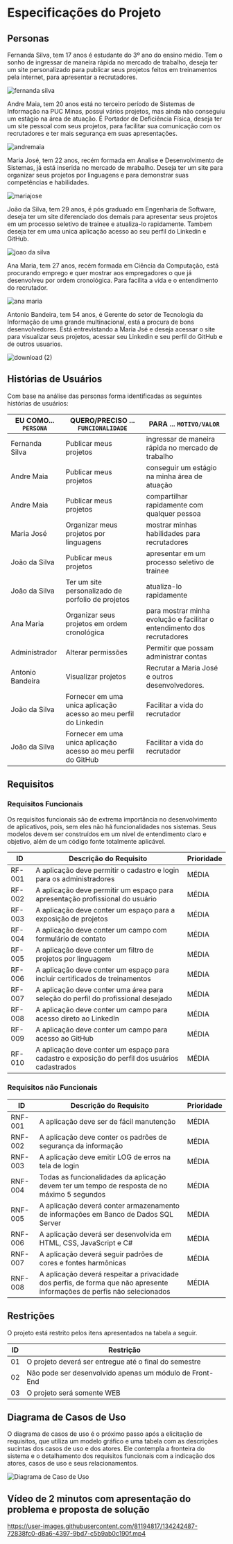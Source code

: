 # Especificações do Projeto

## Personas

 
Fernanda Silva, tem 17 anos é estudante do 3º ano do ensino médio. Tem o sonho de ingressar de maneira rápida no mercado de trabalho, deseja ter um site personalizado para publicar seus projetos feitos em treinamentos pela internet, para apresentar a recrutadores.

![fernanda silva](https://user-images.githubusercontent.com/81194817/135849893-7251ac9a-947a-41a3-abce-4a96ad8e7e0d.png) 

Andre Maia, tem 20 anos está no terceiro período de Sistemas de Informação na PUC Minas, possui vários projetos, mas ainda não conseguiu um estágio na área de atuação. É Portador de Deficiência Física, deseja ter um site pessoal com seus projetos, para facilitar sua comunicação com os recrutadores e ter mais segurança em suas apresentações.

![andremaia](https://user-images.githubusercontent.com/81194817/135849211-33677944-1b7a-42ae-965f-0f4446e1f7d8.jpg)

Maria José, tem 22 anos, recém formada em Analise e Desenvolvimento de Sistemas, já está inserida no mercado de mrabalho. Deseja ter um site para organizar seus projetos por linguagens e para demonstrar suas competências e habilidades. 

![mariajose](https://user-images.githubusercontent.com/81194817/135849180-a12795e2-75ab-4041-9551-f87562ed8b33.png)

João da Silva, tem 29 anos, é pós graduado em Engenharia de Software, deseja ter um site diferenciado dos demais para apresentar seus projetos em um processo seletivo de trainee e atualiza-lo rapidamente. Tambem deseja ter em uma unica aplicação acesso ao seu perfil do Linkedin e GitHub.

![joao da silva](https://user-images.githubusercontent.com/81194817/135849176-c65f3832-dcf0-4c51-8c69-3585c45cdfe5.png)

Ana Maria, tem 27 anos, recém formada em Ciência da Computação, está procurando emprego e quer mostrar aos empregadores o que já desenvolveu por ordem cronológica. Para facilita a vida e o entendimento do recrutador. 

![ana maria](https://user-images.githubusercontent.com/81194817/135849173-7f3299d5-002d-416d-8c99-4dd9130f0b28.png) 


Antonio Bandeira, tem 54 anos, é Gerente do setor de Tecnologia da Informação de uma grande multinacional, está a procura de bons desenvolvedores. Está entrevistando a Maria Jsé e deseja acessar o site para visualizar seus projetos, acessar seu Linkedin e seu perfil do GitHub e de outros usuarios. 

![download (2)](https://user-images.githubusercontent.com/81194817/138904809-91074819-bf30-4262-a572-fc5e48bb85c7.jpg)
## Histórias de Usuários

Com base na análise das personas forma identificadas as seguintes histórias de usuários:

|EU COMO... `PERSONA`| QUERO/PRECISO ... `FUNCIONALIDADE`                              |PARA ... `MOTIVO/VALOR`                                               |
|--------------------|-----------------------------------------------------------------|----------------------------------------------------------------------|                   
|Fernanda Silva      | Publicar meus projetos                                          | ingressar de maneira rápida no mercado de trabalho                      |
|Andre Maia          | Publicar meus projetos                                          | conseguir um estágio na minha área de atuação                           |
|Andre Maia          | Publicar meus projetos                                          | compartilhar rapidamente com qualquer pessoa                            |
|Maria José          | Organizar meus projetos por linguagens                          | mostrar minhas habilidades para recrutadores                            |
|João da Silva       | Publicar meus projetos                                          | apresentar em um processo seletivo de trainee                           |
|João da Silva       | Ter um site personalizado de porfolio de projetos               | atualiza-lo rapidamente                                                 |
|Ana Maria           | Organizar seus projetos em ordem cronológica                    | para mostrar minha evolução e facilitar o entendimento dos recrutadores |
|Administrador       | Alterar permissões                                              | Permitir que possam administrar contas                                  |
|Antonio Bandeira    | Visualizar projetos                                             | Recrutar a Maria José e outros desenvolvedores.                         |
|João da Silva       | Fornecer em uma unica aplicação acesso ao meu perfil do Linkedin | Facilitar a vida do recrutador                                              |
|João da Silva       | Fornecer em uma unica aplicação acesso ao meu perfil do GitHub | Facilitar a vida do recrutador                                              |

## Requisitos

### Requisitos Funcionais

Os requisitos funcionais são de extrema importância no desenvolvimento de aplicativos, pois, sem eles não há funcionalidades nos sistemas. Seus modelos devem ser construídos em um nível de entendimento claro e objetivo, além de um código fonte totalmente aplicável. 

|ID    | Descrição do Requisito                                                                                  | Prioridade |
|------|---------------------------------------------------------------------------------------------------------|------------|
|RF-001| A aplicação deve permitir o cadastro e login para os administradores                                    |    MÉDIA   | 
|RF-002| A aplicação deve permitir um espaço para apresentação profissional do usuário                           |    MÉDIA   | 
|RF-003| A aplicação deve conter um espaço para a exposição de projetos                                          |    MÉDIA   | 
|RF-004| A aplicação deve conter um campo com formulário de contato                                              |    MÉDIA   |
|RF-005| A aplicação deve conter um filtro de projetos por linguagem                                             |    MÉDIA   |
|RF-006| A aplicação deve conter um espaço para incluir certificados de treinamentos                             |    MÉDIA   |
|RF-007| A aplicação deve conter uma área para seleção do perfil do profissional desejado                        |    MÉDIA   |
|RF-008| A aplicação deve conter um campo para acesso direto ao LinkedIn                                         |    MÉDIA   |
|RF-009| A aplicação deve conter um campo para acesso ao GitHub                                                  |    MÉDIA   |
|RF-010| A aplicação deve conter um espaço para cadastro e exposição do perfil dos usuários cadastrados          |    MÉDIA   |

### Requisitos não Funcionais

|ID     | Descrição do Requisito                                                                                                      |Prioridade |
|-------|-----------------------------------------------------------------------------------------------------------------------------|-----------|
|RNF-001| A aplicação deve ser de fácil manutenção                                                                                    |   MÉDIA   | 
|RNF-002| A aplicação deve conter os padrões de segurança da informação                                                               |   MÉDIA   | 
|RNF-003| A aplicação deve emitir LOG de erros na tela de login                                                                       |   MÉDIA   | 
|RNF-004| Todas as funcionalidades da aplicação devem ter um tempo de resposta de no máximo 5 segundos                                |   MÉDIA   | 
|RNF-005| A aplicação deverá conter armazenamento de informações em Banco de Dados SQL Server                                         |   MÉDIA   | 
|RNF-006| A aplicação deverá ser desenvolvida em HTML, CSS, JavaScript e C#                                                           |   MÉDIA   | 
|RNF-007| A aplicação deverá seguir padrões de cores e fontes harmônicas                                                              |   MÉDIA   | 
|RNF-008| A aplicação deverá respeitar a privacidade dos perfis, de forma que não apresente informações de perfis não selecionados    |   MÉDIA   | 


## Restrições

O projeto está restrito pelos itens apresentados na tabela a seguir.

|ID| Restrição                                                      |
|--|----------------------------------------------------------------|
|01| O projeto deverá ser entregue até o final do semestre          |
|02| Não pode ser desenvolvido apenas um módulo de Front-End        |
|03| O projeto será somente WEB                                     |


## Diagrama de Casos de Uso

O diagrama de casos de uso é o próximo passo após a elicitação de requisitos, que utiliza um modelo gráfico e uma tabela com as descrições sucintas dos casos de uso e dos atores. Ele contempla a fronteira do sistema e o detalhamento dos requisitos funcionais com a indicação dos atores, casos de uso e seus relacionamentos. 



![Diagrama de Caso de Uso](https://user-images.githubusercontent.com/81194817/134242382-0f75e51a-7f4f-44e5-a35a-b71ef46c78e2.png)



## Vídeo de 2 minutos com apresentação do problema e proposta de solução

https://user-images.githubusercontent.com/81194817/134242487-72838fc0-d8a6-4397-9bd7-c5b9ab0c190f.mp4


